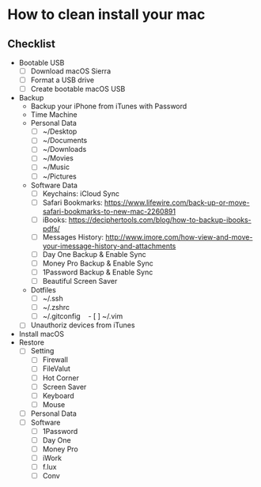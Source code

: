 # How to clean install your mac

## Checklist

- Bootable USB
  - [ ] Download macOS Sierra
  - [ ] Format a USB drive
  - [ ] Create bootable macOS USB
- Backup
  - Backup your iPhone from iTunes with Password
  - Time Machine
  - Personal Data
    - [ ] ~/Desktop
    - [ ] ~/Documents
    - [ ] ~/Downloads
    - [ ] ~/Movies
    - [ ] ~/Music
    - [ ] ~/Pictures
  - Software Data
    - [ ] Keychains: iCloud Sync
    - [ ] Safari Bookmarks: https://www.lifewire.com/back-up-or-move-safari-bookmarks-to-new-mac-2260891
    - [ ] iBooks: https://deciphertools.com/blog/how-to-backup-ibooks-pdfs/
    - [ ] Messages History: http://www.imore.com/how-view-and-move-your-imessage-history-and-attachments
    - [ ] Day One Backup & Enable Sync
    - [ ] Money Pro Backup & Enable Sync
    - [ ] 1Password Backup & Enable Sync
    - [ ] Beautiful Screen Saver
  - Dotfiles
    - [ ] ~/.ssh
    - [ ] ~/.zshrc
    - [ ] ~/.gitconfig
    - [ ] ~/.vim
  - [ ] Unauthoriz devices from iTunes
- Install macOS
- Restore
  - [ ] Setting
    - [ ] Firewall
    - [ ] FileValut
    - [ ] Hot Corner
    - [ ] Screen Saver
    - [ ] Keyboard
    - [ ] Mouse
  - [ ] Personal Data
  - [ ] Software
    - [ ] 1Password
    - [ ] Day One
    - [ ] Money Pro
    - [ ] iWork
    - [ ] f.lux
    - [ ] Conv
